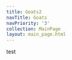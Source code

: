 ```yaml
---
title: Goats2
navTitle: Goats
navPriority: '3'
collection: MainPage
layout: main_page.html
---
```

test
